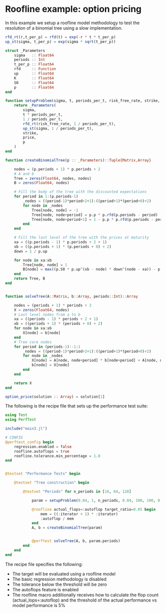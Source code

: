 # Roofline example: option pricing

In this example we setup a roofline model methodology to test the resolution of a binomial tree using a slow implementation.

```julia
rfd_rt(r,t_per_p) = rfd(t) = exp(-r * t * t_per_p)
up_st(sigma, t_per_p) = exp(sigma * sqrt(t_per_p))

struct _Parameters
    sigma   :: Float64
    periods :: Int
    t_per_p :: Float64
    rfd     :: Function
    up      :: Float64
    K       :: Float64
    S0      :: Float64
    p       :: Float64
end

function setupProblem(sigma, t, periods_per_t, risk_free_rate, strike, price, p) :: _Parameters
    return _Parameters(
        sigma,
        t * periods_per_t,
        1 / periods_per_t,
        rfd_rt(risk_free_rate, 1 / periods_per_t),
        up_st(sigma, 1 / periods_per_t),
        strike,
        price,
        p
    )
end

function createBinomialTree(p :: _Parameters)::Tuple{Matrix,Array}

    nodes = (p.periods + 1) * p.periods ÷ 2
    # A and b
    Tree = zeros(Float64, nodes, nodes)
    B = zeros(Float64, nodes)

    # Fill the body of the tree with the discounted expectations
    for period in 1:(p.periods-1)
        _nodes = ((period-1)*period÷2+1):((period+1)*(period+0)÷2)
        for node in _nodes
            Tree[node, node] = -1
            Tree[node, node+period] = p.p * p.rfd(p.periods - period)
            Tree[node, node+period+1] = 1 - p.p * p.rfd(p.periods - period)
        end
    end

    # Fill the last level of the tree with the prices at maturity
    xa = ((p.periods - 1) * p.periods ÷ 2 + 1)
    xb = ((p.periods + 1) * (p.periods + 0) ÷ 2)
    down = 1 / p.up

    for node in xa:xb
        Tree[node, node] = 1
        B[node] = max((p.S0 * p.up^(xb - node) * down^(node - xa)) - p.K, 0.0)
    end
    return Tree, B
end


function solveTree(A::Matrix, b::Array, periods::Int)::Array

    nodes = (periods + 1) * periods ÷ 2
    X = zeros(Float64, nodes)
    # Last level nodes from a to b
    xa = ((periods - 1) * periods ÷ 2 + 1)
    xb = ((periods + 1) * (periods + 0) ÷ 2)
    for node in xa:xb
        X[node] = b[node]
    end
    # Tree core nodes
    for period in (periods-1):-1:1
        _nodes = ((period-1)*period÷2+1):((period+1)*(period+0)÷2)
        for node in _nodes
            X[node] = A[node, node+period] * b[node+period] + A[node, node+period+1] * b[node+period+1]
            b[node] = X[node]
        end
    end

    return X
end

option_price(solution :: Array) = solution[1]

```

The following is the recipe file that sets up the performance test suite:

```julia
using Test
using PerfTest

include("main3.jl")

# CONFIG
@perftest_config begin
    regression.enabled = false
    roofline.autoflops = true
    roofline.tolerance.min_percentage = 1.0
end


@testset "Performance Tests" begin

    @testset "Tree construction" begin

        @testset "Periods" for n_periods in [16, 64, 128]

            param = setupProblem(0.04, 1, n_periods, 0.04, 100, 100, 0.5)

            @roofline actual_flops=:autoflop target_ratio=0.05 begin
                mem = ((:iterator + 1) * :iterator)
                :autoflop / mem
            end
            A, b = createBinomialTree(param)


            @perftest solveTree(A, b, param.periods)
        end
    end
end
```

The recipe file specifies the following:
 - The target will be evaluated using a roofline model
 - The basic regression methodology is disabled
 - The tolerance below the threshold will be zero
 - The autoflops feature is enabled
 - The roofline macro additionally receives how to calculate the flop count (actual_lops=:autoflop) and the threshold of the actual performance vs model performance is 5%
